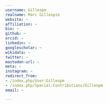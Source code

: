 ```yaml
---
username: Gillespm
realname: Marc Gillespie
website: ~
affiliation: ~
bio: ~
github: ~
orcid: ~
linkedin: ~
googlescholar: ~
wikidata: ~
twitter: ~
mastodon-url: ~
meta: ~
instagram: ~
redirect_from:
- /index.php/User:Gillespm
- /index.php/Special:Contributions/Gillespm
email: ~

---
```

